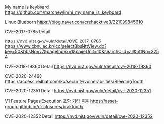 My name is keyboard
https://github.com/marcnewlin/hi_my_name_is_keyboard

Linux Blueborn
https://blog.naver.com/crehacktive3/221099845610

CVE-2017-0785 Detail

https://nvd.nist.gov/vuln/detail/CVE-2017-0785
https://www.cbnu.ac.kr/icc/selectBbsNttView.do?key=50&bbsNo=77&pageIndex=1&pageUnit=10&searchCnd=all&nttNo=3254

CVE-2018-19860 Detail
https://nvd.nist.gov/vuln/detail/cve-2018-19860

CVE-2020-24490
https://access.redhat.com/ko/security/vulnerabilities/BleedingTooth

CVE-2020-12351 Detail
https://nvd.nist.gov/vuln/detail/cve-2020-12351

V1 Feature Pages Execution 포함 기타 등등
https://asset-group.github.io/disclosures/braktooth/

CVE-2020-12352 Detail
https://nvd.nist.gov/vuln/detail/cve-2020-12352
